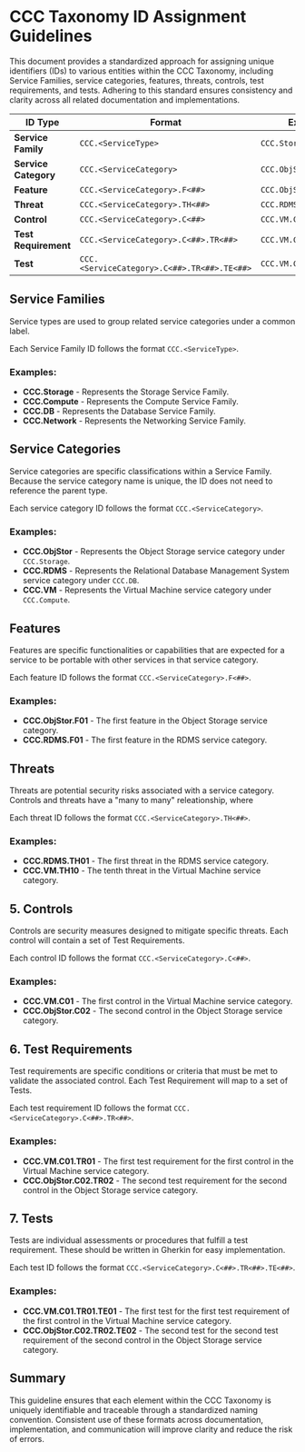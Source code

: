 # CCC Taxonomy ID Assignment Guidelines

This document provides a standardized approach for assigning unique identifiers (IDs) to various entities within the CCC Taxonomy, including Service Families, service categories, features, threats, controls, test requirements, and tests. Adhering to this standard ensures consistency and clarity across all related documentation and implementations.

| **ID Type**          | **Format**                                 | **Example**           |
|----------------------|--------------------------------------------|-----------------------|
| **Service Family**     | `CCC.<ServiceType>`                        | `CCC.Storage`         |
| **Service Category** | `CCC.<ServiceCategory>`                    | `CCC.ObjStor`         |
| **Feature**          | `CCC.<ServiceCategory>.F<##>`              | `CCC.ObjStor.F01`     |
| **Threat**           | `CCC.<ServiceCategory>.TH<##>`              | `CCC.RDMS.TH01`        |
| **Control**          | `CCC.<ServiceCategory>.C<##>`              | `CCC.VM.C01`          |
| **Test Requirement** | `CCC.<ServiceCategory>.C<##>.TR<##>`       | `CCC.VM.C01.TR01`     |
| **Test**             | `CCC.<ServiceCategory>.C<##>.TR<##>.TE<##>` | `CCC.VM.C01.TR01.TE01` |

## Service Families

Service types are used to group related service categories under a common label.

Each Service Family ID follows the format `CCC.<ServiceType>`.

### Examples:

- **CCC.Storage** - Represents the Storage Service Family.
- **CCC.Compute** - Represents the Compute Service Family.
- **CCC.DB** - Represents the Database Service Family.
- **CCC.Network** - Represents the Networking Service Family.

## Service Categories

Service categories are specific classifications within a Service Family. Because the service category name is unique, the ID does not need to reference the parent type.

Each service category ID follows the format `CCC.<ServiceCategory>`.

### Examples:

- **CCC.ObjStor** - Represents the Object Storage service category under `CCC.Storage`.
- **CCC.RDMS** - Represents the Relational Database Management System service category under `CCC.DB`.
- **CCC.VM** - Represents the Virtual Machine service category under `CCC.Compute`.

## Features

Features are specific functionalities or capabilities that are expected for a service to be portable with other services in that service category.

Each feature ID follows the format `CCC.<ServiceCategory>.F<##>`.

### Examples:

- **CCC.ObjStor.F01** - The first feature in the Object Storage service category.
- **CCC.RDMS.F01** - The first feature in the RDMS service category.

## Threats

Threats are potential security risks associated with a service category.
Controls and threats have a "many to many" releationship, where 

Each threat ID follows the format `CCC.<ServiceCategory>.TH<##>`.

### Examples:

- **CCC.RDMS.TH01** - The first threat in the RDMS service category.
- **CCC.VM.TH10** - The tenth threat in the Virtual Machine service category.

## 5. Controls

Controls are security measures designed to mitigate specific threats.
Each control will contain a set of Test Requirements.

Each control ID follows the format `CCC.<ServiceCategory>.C<##>`.

### Examples:

- **CCC.VM.C01** - The first control in the Virtual Machine service category.
- **CCC.ObjStor.C02** - The second control in the Object Storage service category.

## 6. Test Requirements

Test requirements are specific conditions or criteria that must be met to validate the associated control. 
Each Test Requirement will map to a set of Tests.

Each test requirement ID follows the format `CCC.<ServiceCategory>.C<##>.TR<##>`.

### Examples:

- **CCC.VM.C01.TR01** - The first test requirement for the first control in the Virtual Machine service category.
- **CCC.ObjStor.C02.TR02** - The second test requirement for the second control in the Object Storage service category.

## 7. Tests

Tests are individual assessments or procedures that fulfill a test requirement. These should be written in Gherkin for easy implementation.

Each test ID follows the format `CCC.<ServiceCategory>.C<##>.TR<##>.TE<##>`.

### Examples:

- **CCC.VM.C01.TR01.TE01** - The first test for the first test requirement of the first control in the Virtual Machine service category.
- **CCC.ObjStor.C02.TR02.TE02** - The second test for the second test requirement of the second control in the Object Storage service category.

## Summary

This guideline ensures that each element within the CCC Taxonomy is uniquely identifiable and traceable through a standardized naming convention. Consistent use of these formats across documentation, implementation, and communication will improve clarity and reduce the risk of errors.
